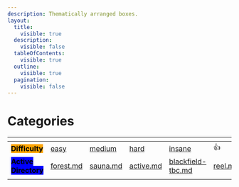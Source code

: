 ```yaml
---
description: Thematically arranged boxes.
layout:
  title:
    visible: true
  description:
    visible: false
  tableOfContents:
    visible: true
  outline:
    visible: true
  pagination:
    visible: false
---
```


# Categories



<table data-view="cards"><thead><tr><th></th><th></th><th></th><th></th><th></th><th></th></tr></thead><tbody><tr><td><mark style="background-color:orange;"><strong>Difficulty</strong></mark></td><td><a data-mention href="easy/">easy</a></td><td><a data-mention href="medium/">medium</a></td><td><a data-mention href="hard/">hard</a></td><td><a data-mention href="insane/">insane</a></td><td><span data-gb-custom-inline data-tag="emoji" data-code="1f44d">👍</span></td></tr><tr><td><mark style="background-color:blue;"><strong>Active Directory</strong></mark></td><td><a data-mention href="easy/forest.md">forest.md</a></td><td><a data-mention href="easy/sauna.md">sauna.md</a></td><td><a data-mention href="easy/active.md">active.md</a></td><td><a data-mention href="hard/blackfield-tbc.md">blackfield-tbc.md</a></td><td><a data-mention href="hard/reel.md">reel.md</a></td></tr><tr><td></td><td></td><td></td><td></td><td></td><td></td></tr></tbody></table>

